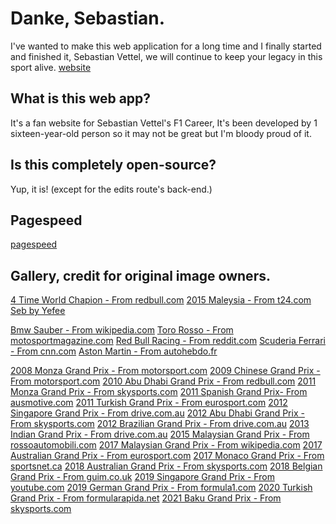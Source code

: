 # Danke, Sebastian.
I've wanted to make this web application for a long time and I finally started and finished it, Sebastian Vettel, we will continue to keep your legacy in this sport alive.
[website](https://dankeseb.vercel.app/)

## What is this web app?
It's a fan website for Sebastian Vettel's F1 Career, It's been developed by 1 sixteen-year-old person so it may not be great but I'm bloody proud of it.

## Is this completely open-source?
Yup, it is! (except for the edits route's back-end.)

## Pagespeed
[pagespeed](https://pagespeed.web.dev/analysis/https-dankeseb-vercel-app/91gjp9mqgr)

## Gallery, credit for original image owners.
[4 Time World Chapion - From redbull.com](https://img.redbull.com/images/q_auto,f_auto/redbullcom/2013/10/28/1331617873485_22/sebastian-vettel-formula-one-indian-grand-prix-fourth-world-championship-celebration)
[2015 Maleysia - From t24.com](https://media-cdn.t24.com.tr/media/stories/2015/09/raw_singapur-grand-prixsinin-kazanani-sebastian-vettel-oldu_491259533.jpg)
[Seb by Yefee](https://dankeseb.vercel.app/images/seb-by-yefee.png)

[Bmw Sauber - From wikipedia.com](https://upload.wikimedia.org/wikipedia/commons/thumb/1/16/Sebastian_Vettel_2007_USA_2.jpg/1200px-Sebastian_Vettel_2007_USA_2.jpg)
[Toro Rosso - From motosportmagazine.com](https://motorsportmagazine.b-cdn.net/wp-content/uploads/2022/08/Toro-Rosso-driver-Sebastian-Vettel-celebrates-taking-pole-for-the-2008-Italian-GP.jpg)
[Red Bull Racing - From reddit.com](https://preview.redd.it/1bzrqfqhqlv51.jpg?width=1080&crop=smart&auto=webp&s=8ae6f3b4a9c9bbaa35614476ad7e90b8d06c47e7)
[Scuderia Ferrari - From cnn.com](https://media.cnn.com/api/v1/images/stellar/prod/170528152024-vettel-monaco-dance.jpg)
[Aston Martin - From autohebdo.fr](https://www.autohebdo.fr/app/uploads/2021/11/00121012_429.jpg)

[2008 Monza Grand Prix - From motorsport.com](https://cdn-2.motorsport.com/images/mgl/2jXrgjN6/s8/podium-race-winner-sebastian-v-1.jpg)
[2009 Chinese Grand Prix - From motorsport.com](https://cdn-9.motorsport.com/images/amp/0Rr3w1B0/s1000/sebastian-vettel-red-bull-raci.jpg)
[2010 Abu Dhabi Grand Prix - From redbull.com](https://img.redbull.com/images/q_auto,f_auto/redbullcom/2013/03/20/1331584494668_1/vettel-celebrates-victory-in-abu-dhabi)
[2011 Monza Grand Prix - From skysports.com](https://e0.365dm.com/11/09/2048x1152/Sebastian-Vettel_2649829.jpg?20110911150219)
[2011 Spanish Grand Prix- From ausmotive.com](https://www.ausmotive.com/F1/2011/SpanishGP-06.jpg)
[2011 Turkish Grand Prix - From eurosport.com](https://imgresizer.eurosport.com/unsafe/1200x0/filters:format(jpeg)/origin-imgresizer.eurosport.com/2011/05/09/719873-21313284-2560-1440.jpg)
[2012 Singapore Grand Prix - From drive.com.au](https://media.drive.com.au/obj/tx_q:50,rs:auto:1920:1080:1/driveau/upload/cms/uploads/QC1xwkHWRVmmBCZkcQSF)
[2012 Abu Dhabi Grand Prix - From skysports.com](https://e0.365dm.com/12/11/2048x1152/Kimi-Raikkonen-Sebastian-Vettel_2856392.jpg?20121105075206)
[2012 Brazilian Grand Prix - From drive.com.au](https://media.drive.com.au/obj/tx_q:50,rs:auto:1920:1080:1/driveau/upload/cms/uploads/NmfqZiQgR9OqPpvDwkH9)
[2013 Indian Grand Prix - From drive.com.au](https://media.drive.com.au/obj/tx_rs:auto:1920:1080:1/driveau/upload/cms/uploads/2TyHIWzKSniqEeJMK6iG)
[2015 Malaysian Grand Prix - From rossoautomobili.com](https://rossoautomobili.com/cdn/shop/articles/Sebastian_Vettel_Malaysia_2015_2_1400x.jpg?v=1607849349)
[2017 Malaysian Grand Prix - From wikipedia.com](https://upload.wikimedia.org/wikipedia/commons/thumb/3/3d/Sebastian_Vettel_2017_Malaysia_FP1_1.jpg/1024px-Sebastian_Vettel_2017_Malaysia_FP1_1.jpg)
[2017 Australian Grand Prix - From eurosport.com](https://imgresizer.eurosport.com/unsafe/1200x0/filters:format(jpeg)/origin-imgresizer.eurosport.com/2017/03/26/2050378-43003047-2560-1440.jpg)
[2017 Monaco Grand Prix - From sportsnet.ca](https://www.sportsnet.ca/wp-content/uploads/2017/07/Sebastian-Vettel-1.jpg)
[2018 Australian Grand Prix - From skysports.com](https://e0.365dm.com/18/03/2048x1152/skysports-sebastian-vettel_4265376.jpg?20180326120213)
[2018 Belgian Grand Prix - From guim.co.uk](https://i.guim.co.uk/img/media/54db937dcd59f001fed6c5072671267b580fb380/172_392_4753_2853/master/4753.jpg?width=1200&height=900&quality=85&auto=format&fit=crop&s=ac2c93d023ad1f2bad9afe96a25a4998)
[2019 Singapore Grand Prix - From youtube.com](https://i.ytimg.com/vi/7bTNb-LT4V8/maxresdefault.jpg)
[2019 German Grand Prix - From formula1.com](https://www.formula1.com/content/dam/fom-website/sutton/2019/Germany/Sunday/1017632213-LAT-20190728-_1ST0801.jpg)
[2020 Turkish Grand Prix - From formularapida.net](https://formularapida.net/wp-content/uploads/2020/11/20052-turkish-gp-sebastian-vettel-race-scaled.jpg)
[2021 Baku Grand Prix - From skysports.com](https://e0.365dm.com/21/06/2048x1152/skysports-sebastian-vettel_5407508.jpg?20210606213856)
